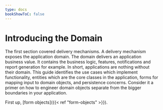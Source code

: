 ```yaml
---
type: docs
bookShowToC: false
---
```


# Introducing the Domain

The first section covered delivery mechanisms. A delivery mechanism
exposes the application domain. The domain delivers an application
business value. It contains the business logic, features,
notifications and report generation for example. In short,
applications are nothing without their domain. This guide identifies
the use cases which implement functionality, entities which are the
core classes in the application, forms for mapping input to domain
objects, and persistence concerns. Consider it a primer on how to
engineer domain objects separate from the bigger boundaries in your
application.

First up, [form objects]({{< ref "form-objects" >}}).
